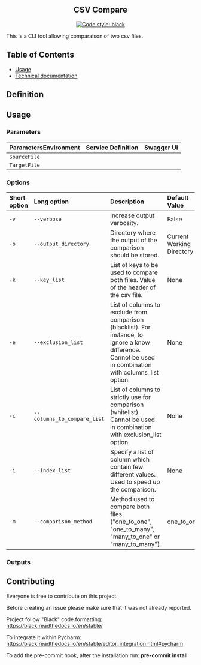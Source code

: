 <h2 align="center">CSV Compare</h2>

<p align="center">
<a href="https://github.com/ambv/black"><img alt="Code style: black" src="https://img.shields.io/badge/code%20style-black-000000.svg"></a>
</p>

This is a CLI tool allowing comparaison of two csv files.

Table of Contents
-----------------

  * [Usage](#usage)
  * [Technical documentation](#technical)

Definition
----------


Usage
-----

### Parameters ###

| ParametersEnvironment   | Service Definition                                         | Swagger UI |
|:--------------|:-----------------------------------------------------------|:----------------------------------------------|
| `SourceFile`  |    |
| `TargetFile`  |    |

### Options ###

| Short option | Long option | Description       | Default Value |
|:-------------|:------------|:------------------|:--------------|
| `-v` | `--verbose` | Increase output verbosity. | False   |
| `-o` | `--output_directory` | Directory where the output of the comparison should be stored. | Current Working Directory |
| `-k` | `--key_list` | List of keys to be used to compare both files. Value of the header of the csv file. | None |
| `-e` | `--exclusion_list` | List of columns to exclude from comparison (blacklist). For instance, to ignore a know difference. Cannot be used in combination with columns_list option. | None  |
| `-c` | `--columns_to_compare_list` | List of columns to strictly use for comparison (whitelist). Cannot be used in combination with exclusion_list option. | None |
| `-i` | `--index_list` | Specify a list of column which contain few different values. Used to speed up the comparison. | None |
| `-m` | `--comparison_method` | Method used to compare both files ("one_to_one", "one_to_many", "many_to_one" or "many_to_many"). | one_to_one |

### Outputs ###

Contributing
------------

Everyone is free to contribute on this project.

Before creating an issue please make sure that it was not already reported.

Project follow "Black" code formatting: https://black.readthedocs.io/en/stable/

To integrate it within Pycharm: https://black.readthedocs.io/en/stable/editor_integration.html#pycharm

To add the pre-commit hook, after the installation run: **pre-commit install**

